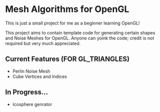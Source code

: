 # Mesh Algorithms for OpenGL

This is just a small project for me as a beginner learning OpenGL!

This project aims to contain template code for generating certain shapes and Noise Meshes for OpenGL. Anyone can yoink the code; credit is not required but very much appreciated.

## Current Features (FOR GL_TRIANGLES)

* Perlin Noise Mesh
* Cube Vertices and Indices

## In Progress...
* Icosphere genrator
